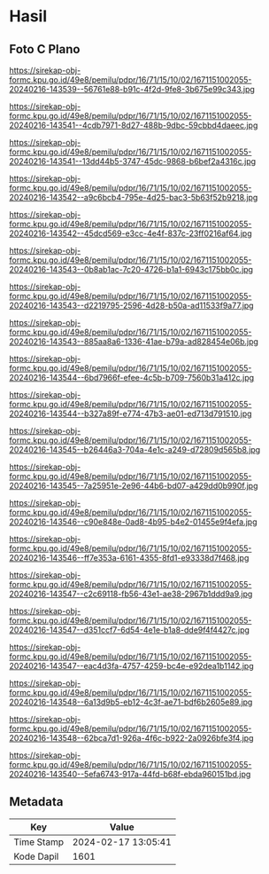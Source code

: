 # Hasil

## Foto C Plano

https://sirekap-obj-formc.kpu.go.id/49e8/pemilu/pdpr/16/71/15/10/02/1671151002055-20240216-143539--56761e88-b91c-4f2d-9fe8-3b675e99c343.jpg

https://sirekap-obj-formc.kpu.go.id/49e8/pemilu/pdpr/16/71/15/10/02/1671151002055-20240216-143541--4cdb7971-8d27-488b-9dbc-59cbbd4daeec.jpg

https://sirekap-obj-formc.kpu.go.id/49e8/pemilu/pdpr/16/71/15/10/02/1671151002055-20240216-143541--13dd44b5-3747-45dc-9868-b6bef2a4316c.jpg

https://sirekap-obj-formc.kpu.go.id/49e8/pemilu/pdpr/16/71/15/10/02/1671151002055-20240216-143542--a9c6bcb4-795e-4d25-bac3-5b63f52b9218.jpg

https://sirekap-obj-formc.kpu.go.id/49e8/pemilu/pdpr/16/71/15/10/02/1671151002055-20240216-143542--45dcd569-e3cc-4e4f-837c-23ff0216af64.jpg

https://sirekap-obj-formc.kpu.go.id/49e8/pemilu/pdpr/16/71/15/10/02/1671151002055-20240216-143543--0b8ab1ac-7c20-4726-b1a1-6943c175bb0c.jpg

https://sirekap-obj-formc.kpu.go.id/49e8/pemilu/pdpr/16/71/15/10/02/1671151002055-20240216-143543--d2219795-2596-4d28-b50a-ad11533f9a77.jpg

https://sirekap-obj-formc.kpu.go.id/49e8/pemilu/pdpr/16/71/15/10/02/1671151002055-20240216-143543--885aa8a6-1336-41ae-b79a-ad828454e06b.jpg

https://sirekap-obj-formc.kpu.go.id/49e8/pemilu/pdpr/16/71/15/10/02/1671151002055-20240216-143544--6bd7966f-efee-4c5b-b709-7560b31a412c.jpg

https://sirekap-obj-formc.kpu.go.id/49e8/pemilu/pdpr/16/71/15/10/02/1671151002055-20240216-143544--b327a89f-e774-47b3-ae01-ed713d791510.jpg

https://sirekap-obj-formc.kpu.go.id/49e8/pemilu/pdpr/16/71/15/10/02/1671151002055-20240216-143545--b26446a3-704a-4e1c-a249-d72809d565b8.jpg

https://sirekap-obj-formc.kpu.go.id/49e8/pemilu/pdpr/16/71/15/10/02/1671151002055-20240216-143545--7a25951e-2e96-44b6-bd07-a429dd0b990f.jpg

https://sirekap-obj-formc.kpu.go.id/49e8/pemilu/pdpr/16/71/15/10/02/1671151002055-20240216-143546--c90e848e-0ad8-4b95-b4e2-01455e9f4efa.jpg

https://sirekap-obj-formc.kpu.go.id/49e8/pemilu/pdpr/16/71/15/10/02/1671151002055-20240216-143546--ff7e353a-6161-4355-8fd1-e93338d7f468.jpg

https://sirekap-obj-formc.kpu.go.id/49e8/pemilu/pdpr/16/71/15/10/02/1671151002055-20240216-143547--c2c69118-fb56-43e1-ae38-2967b1ddd9a9.jpg

https://sirekap-obj-formc.kpu.go.id/49e8/pemilu/pdpr/16/71/15/10/02/1671151002055-20240216-143547--d351ccf7-6d54-4e1e-b1a8-dde9f4f4427c.jpg

https://sirekap-obj-formc.kpu.go.id/49e8/pemilu/pdpr/16/71/15/10/02/1671151002055-20240216-143547--eac4d3fa-4757-4259-bc4e-e92dea1b1142.jpg

https://sirekap-obj-formc.kpu.go.id/49e8/pemilu/pdpr/16/71/15/10/02/1671151002055-20240216-143548--6a13d9b5-eb12-4c3f-ae71-bdf6b2605e89.jpg

https://sirekap-obj-formc.kpu.go.id/49e8/pemilu/pdpr/16/71/15/10/02/1671151002055-20240216-143548--62bca7d1-926a-4f6c-b922-2a0926bfe3f4.jpg

https://sirekap-obj-formc.kpu.go.id/49e8/pemilu/pdpr/16/71/15/10/02/1671151002055-20240216-143540--5efa6743-917a-44fd-b68f-ebda960151bd.jpg


## Metadata

| Key        | Value               |
| ---------- | ------------------- |
| Time Stamp | 2024-02-17 13:05:41 |
| Kode Dapil | 1601                |



